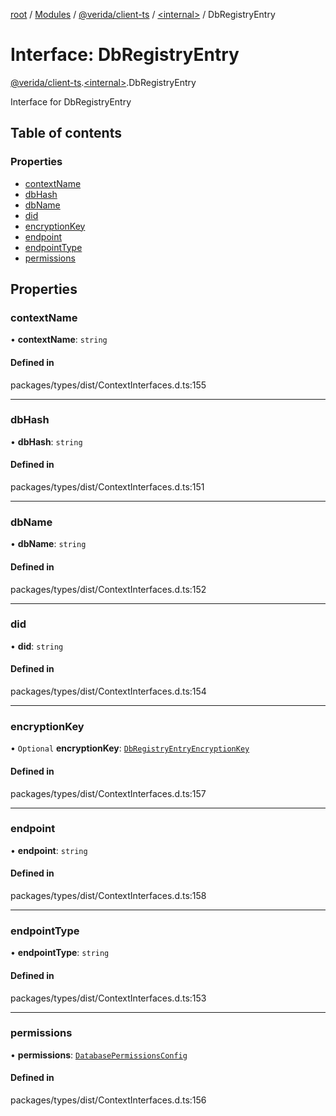[root](../README.md) / [Modules](../modules.md) / [@verida/client-ts](../modules/verida_client_ts.md) / [<internal\>](../modules/verida_client_ts._internal_.md) / DbRegistryEntry

# Interface: DbRegistryEntry

[@verida/client-ts](../modules/verida_client_ts.md).[<internal\>](../modules/verida_client_ts._internal_.md).DbRegistryEntry

Interface for DbRegistryEntry

## Table of contents

### Properties

- [contextName](verida_client_ts._internal_.DbRegistryEntry.md#contextname)
- [dbHash](verida_client_ts._internal_.DbRegistryEntry.md#dbhash)
- [dbName](verida_client_ts._internal_.DbRegistryEntry.md#dbname)
- [did](verida_client_ts._internal_.DbRegistryEntry.md#did)
- [encryptionKey](verida_client_ts._internal_.DbRegistryEntry.md#encryptionkey)
- [endpoint](verida_client_ts._internal_.DbRegistryEntry.md#endpoint)
- [endpointType](verida_client_ts._internal_.DbRegistryEntry.md#endpointtype)
- [permissions](verida_client_ts._internal_.DbRegistryEntry.md#permissions)

## Properties

### contextName

• **contextName**: `string`

#### Defined in

packages/types/dist/ContextInterfaces.d.ts:155

___

### dbHash

• **dbHash**: `string`

#### Defined in

packages/types/dist/ContextInterfaces.d.ts:151

___

### dbName

• **dbName**: `string`

#### Defined in

packages/types/dist/ContextInterfaces.d.ts:152

___

### did

• **did**: `string`

#### Defined in

packages/types/dist/ContextInterfaces.d.ts:154

___

### encryptionKey

• `Optional` **encryptionKey**: [`DbRegistryEntryEncryptionKey`](verida_client_ts._internal_.DbRegistryEntryEncryptionKey.md)

#### Defined in

packages/types/dist/ContextInterfaces.d.ts:157

___

### endpoint

• **endpoint**: `string`

#### Defined in

packages/types/dist/ContextInterfaces.d.ts:158

___

### endpointType

• **endpointType**: `string`

#### Defined in

packages/types/dist/ContextInterfaces.d.ts:153

___

### permissions

• **permissions**: [`DatabasePermissionsConfig`](verida_client_ts._internal_.DatabasePermissionsConfig.md)

#### Defined in

packages/types/dist/ContextInterfaces.d.ts:156
